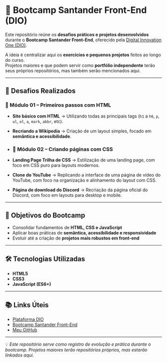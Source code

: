 # 🚀 Bootcamp Santander Front-End (DIO)

Este repositório reúne os **desafios práticos e projetos desenvolvidos** durante o **Bootcamp Santander Front-End**, oferecido pela [Digital Innovation One (DIO)](https://www.dio.me/).  

A ideia é centralizar aqui os **exercícios e pequenos projetos** feitos ao longo do curso.  
Projetos maiores e que podem servir como **portfólio independente** terão seus próprios repositórios, mas também serão mencionados aqui.  

---

## 📌 Desafios Realizados

### 🔹 Módulo 01 – Primeiros passos com HTML
- **Site básico com HTML** → Utilizando todas as principais tags (`h1` a `h6`, `p`, `ul`, `ol`, `a`, `mark`, `abbr`, etc).  
- **Recriando a Wikipedia** → Criação de um layout simples, focado em **semântica e acessibilidade**.

  
- ### 🔹 Módulo 02 – Criando páginas com CSS

- **Landing Page Trilha de CSS** → Estilização de uma landing page, com foco em CSS puro para layouts modernos.
- **Clone do YouTube** → Replicando a interface de uma página de vídeo do YouTube, com foco na organização e alinhamento do layout com CSS.
- **Página de download do Discord** → Recriação da página oficial do Discord, com foco em layouts para desktop e mobile.

---

## 🎯 Objetivos do Bootcamp
- Consolidar fundamentos de **HTML, CSS e JavaScript**  
- Aplicar boas práticas de **semântica, acessibilidade e responsividade**  
- Evoluir até a criação de **projetos mais robustos em front-end**  

---

## 🛠️ Tecnologias Utilizadas
- **HTML5**  
- **CSS3**  
- **JavaScript (ES6+)**  

---

## 📚 Links Úteis
- [Plataforma DIO](https://www.dio.me/)  
- [Bootcamp Santander Front-End](https://assets.santanderopenacademy.com/uploaded/programs/22ad1fc1-96cf-4861-9afb-679299caa63d)  
- [Meu GitHub](https://github.com/GabrielCotrimMiron)  

---

💡 *Este repositório serve como registro de evolução e prática durante o bootcamp. Projetos maiores terão repositórios próprios, mas estarão linkados aqui.*  
